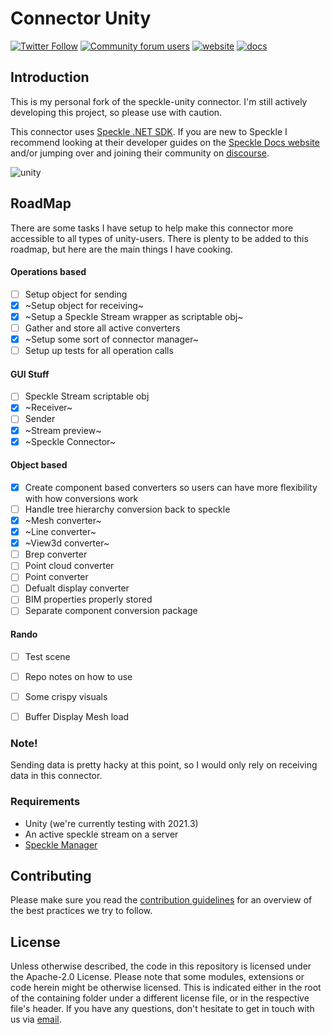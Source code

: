

# Connector Unity

[![Twitter Follow](https://img.shields.io/twitter/follow/SpeckleSystems?style=social)](https://twitter.com/SpeckleSystems) [![Community forum users](https://img.shields.io/discourse/users?server=https%3A%2F%2Fdiscourse.speckle.works&style=flat-square&logo=discourse&logoColor=white)](https://discourse.speckle.works) [![website](https://img.shields.io/badge/https://-speckle.systems-royalblue?style=flat-square)](https://speckle.systems) [![docs](https://img.shields.io/badge/docs-speckle.guide-orange?style=flat-square&logo=read-the-docs&logoColor=white)](https://speckle.guide/dev/)


## Introduction

This is my personal fork of the speckle-unity connector. I'm still actively developing this project, so please use with caution. 

This connector uses [Speckle .NET SDK](https://github.com/specklesystems/speckle-sharp). If you are new to Speckle I recommend looking at their developer guides on the [Speckle Docs website](https://speckle.guide/dev/) and/or jumping over and joining their community on [discourse](https://discourse.speckle.works).


![unity](https://user-images.githubusercontent.com/2679513/108543628-3a83ff00-72dd-11eb-8792-3d43ce54e6af.gif)


## RoadMap

There are some tasks I have setup to help make this connector more accessible to all types of unity-users. There is plenty to be added to this roadmap, but here are the main things I have cooking.

#### Operations based

- [ ] Setup object for sending
- [x] ~Setup object for receiving~
- [x] ~Setup a Speckle Stream wrapper as scriptable obj~
- [ ] Gather and store all active converters 
- [x] ~Setup some sort of connector manager~
- [ ] Setup up tests for all operation calls

#### GUI Stuff
- [ ] Speckle Stream scriptable obj
- [x] ~Receiver~ 
- [ ] Sender
- [x] ~Stream preview~
- [x] ~Speckle Connector~ 

#### Object based
- [x] Create component based converters so users can have more flexibility with how conversions work
- [ ] Handle tree hierarchy conversion back to speckle  
- [x] ~Mesh converter~
- [x] ~Line converter~
- [x] ~View3d converter~ 
- [ ] Brep converter
- [ ] Point cloud converter
- [ ] Point converter
- [ ] Defualt display converter
- [ ] BIM properties properly stored
- [ ] Separate component conversion package 
 
 #### Rando
 - [ ] Test scene 
 - [ ] Repo notes on how to use
 - [ ] Some crispy visuals 
 - [ ] Buffer Display Mesh load


### Note!

Sending data is pretty hacky at this point, so I would only rely on receiving data in this connector. 


### Requirements

- Unity (we're currently testing with 2021.3)
- An active speckle stream on a server
- [Speckle Manager](https://speckle.guide/#speckle-manager)


## Contributing

Please make sure you read the [contribution guidelines](.github/CONTRIBUTING.md) for an overview of the best practices we try to follow.


## License

Unless otherwise described, the code in this repository is licensed under the Apache-2.0 License. Please note that some modules, extensions or code herein might be otherwise licensed. This is indicated either in the root of the containing folder under a different license file, or in the respective file's header. If you have any questions, don't hesitate to get in touch with us via [email](mailto:hello@speckle.systems).

